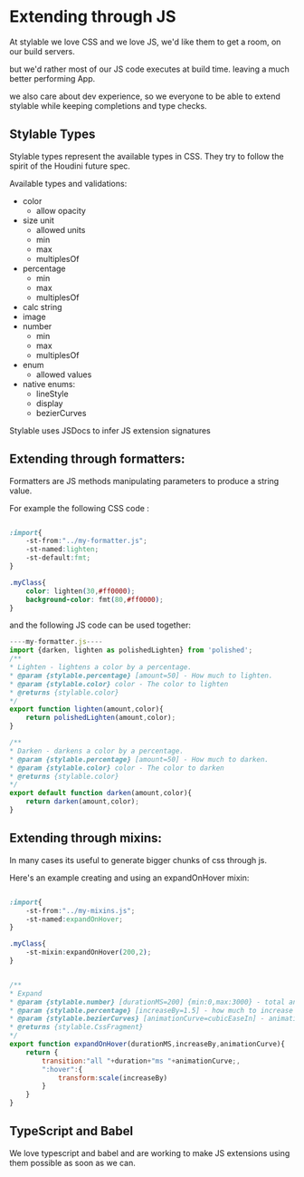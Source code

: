 # Extending through JS

At stylable we love CSS and we love JS, we'd like them to get a room, on our build servers.

but we'd rather most of our JS code executes at build time. leaving a much better performing App.

we also care about dev experience, so we everyone to be able to extend stylable while keeping completions and type checks.


## Stylable Types

Stylable types represent the available types in CSS. They try to follow the spirit of the Houdini future spec. 

Available types and validations:

* color
    * allow opacity
* size unit
    * allowed units
    * min
    * max
    * multiplesOf
* percentage
    * min
    * max
    * multiplesOf
* calc string
* image
* number
    * min
    * max
    * multiplesOf
* enum
    * allowed values
* native enums:
    * lineStyle
    * display
    * bezierCurves


Stylable uses JSDocs to infer JS extension signatures

## Extending through formatters:

Formatters are JS methods manipulating parameters to produce a string value.


For example the following CSS code :

```css

:import{
    -st-from:"../my-formatter.js";
    -st-named:lighten;
    -st-default:fmt;
}

.myClass{
    color: lighten(30,#ff0000);
    background-color: fmt(80,#ff0000);
}

```

and the following JS code can be used together:

```js
----my-formatter.js----
import {darken, lighten as polishedLighten} from 'polished';
/**
* Lighten - lightens a color by a percentage.
* @param {stylable.percentage} [amount=50] - How much to lighten.
* @param {stylable.color} color - The color to lighten
* @returns {stylable.color}
*/
export function lighten(amount,color){
    return polishedLighten(amount,color);
}

/**
* Darken - darkens a color by a percentage.
* @param {stylable.percentage} [amount=50] - How much to darken.
* @param {stylable.color} color - The color to darken
* @returns {stylable.color}
*/
export default function darken(amount,color){
    return darken(amount,color);
}

```


## Extending through mixins:

In many cases its useful to generate bigger chunks of css through js.

Here's an example creating and using an expandOnHover mixin:

```css

:import{
    -st-from:"../my-mixins.js";
    -st-named:expandOnHover;
}

.myClass{
    -st-mixin:expandOnHover(200,2);
}

```


```jsx

/**
* Expand
* @param {stylable.number} [durationMS=200] {min:0,max:3000} - total animation time MS
* @param {stylable.percentage} [increaseBy=1.5] - how much to increase size;
* @param {stylable.bezierCurves} [animationCurve=cubicEaseIn] - animation change over time curve
* @returns {stylable.CssFragment}
*/
export function expandOnHover(durationMS,increaseBy,animationCurve){
    return {
        transition:"all "+duration+"ms "+animationCurve;,
        ":hover":{
            transform:scale(increaseBy)
        }
    }
}

```


## TypeScript and Babel

We love typescript and babel and are working to make JS extensions using them possible as soon as we can.
